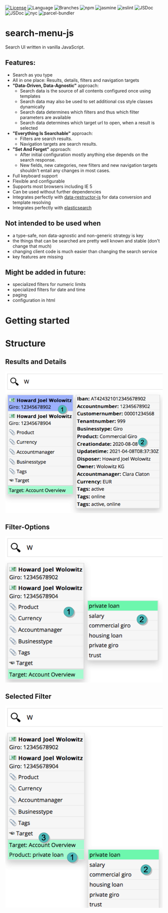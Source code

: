 [![License](https://img.shields.io/badge/License-Apache%202.0-blue.svg)](https://opensource.org/licenses/Apache-2.0)
![Language](https://img.shields.io/github/languages/top/JohT/search-menu-ui)
![Branches](https://img.shields.io/badge/Coverage-81.96%25-yellow.svg)
![![npm](./src/npm.svg)](https://aleen42.github.io/badges/src/npm.svg)
![![jasmine](./src/jasmine.svg)](https://aleen42.github.io/badges/src/jasmine.svg)
![![eslint](./src/eslint.svg)](https://aleen42.github.io/badges/src/eslint.svg)
![JSDoc](https://img.shields.io/github/package-json/dependency-version/JohT/search-menu-ui/search-menu-ui/dev/jsdoc)
![JSDoc](https://img.shields.io/github/package-json/dependency-version/JohT/search-menu-ui/dev/jsdoc)
![nyc](https://img.shields.io/github/package-json/dependency-version/JohT/search-menu-ui/search-menu-ui/dev/nyc)
![parcel-bundler](https://img.shields.io/github/package-json/dependency-version/JohT/search-menu-ui/search-menu-ui/dev/parcel-bundler)

# search-menu-js

Search UI written in vanilla JavaScript.

## Features:
* Search as you type
* All in one place: Results, details, filters and navigation targets
* **"Data-Driven, Data-Agnostic"** approach:   
  * Search data is the source of all contents configured once using templates
  * Search data may also be used to set additional css style classes dynamically
  * Search data determines which filters and thus which filter parameters are available
  * Search data determines which target url to open, when a result is selected
* **"Everything Is Searchable"** approach:
  * Filters are search results.
  * Navigation targets are search results.
* **"Set And Forget"** approach:
  * After initial configuration mostly anything else depends on the search response. 
  * New fields, new categories, new filters and new navigation targets shouldn't entail
  any changes in most cases.
* Full keyboard support
* Flexible and configurable 
* Supports most browsers including IE 5
* Can be used without further dependencies
* Integrates perfectly with [data-restructor-js](https://github.com/JohT/data-restructor-js) for data conversion and template resolving
* Integrates perfectly with [elasticsearch](https://www.elastic.co/de/elasticsearch/)

## Not intended to be used when
* a type-safe, non data-agnostic and non-generic strategy is key
* the things that can be searched are pretty well known and stable (don't change that much)
* changing client code is much easier than changing the search service
* key features are missing

## Might be added in future:
* specialized filters for numeric limits 
* specialized filters for date and time
* paging
* configuration in html

# Getting started

# Structure

## Results and Details

![Screenshot Details](https://github.com/JohT/search-menu-ui/blob/master/search-menu-ui/screenshots/ScreenshotExampleDetails.png?raw=true)

## Filter-Options

![Screenshot Details](https://github.com/JohT/search-menu-ui/blob/master/search-menu-ui/screenshots/ScreenshotExampleFilterOptions.png?raw=true)

## Selected Filter

![Screenshot Details](https://github.com/JohT/search-menu-ui/blob/master/search-menu-ui/screenshots/ScreenshotExampleSelectedFilter.png?raw=true)